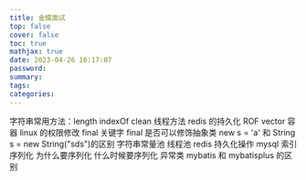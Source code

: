```yaml
---
title: 金蝶面试
top: false
cover: false
toc: true
mathjax: true
date: 2023-04-26 16:17:07
password:
summary:
tags:
categories:
---
```


字符串常用方法：length indexOf clean
线程方法
redis 的持久化 ROF
vector
容器
linux 的权限修改
final 关键字
final 是否可以修饰抽象类
new s = 'a' 和 String s = new String("sds")的区别
字符串常量池
线程池
redis 持久化操作
mysql 索引
序列化 为什么要序列化 什么时候要序列化
异常类
mybatis 和 mybatisplus 的区别

